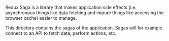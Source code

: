Redux Saga is a library that makes application side effects (i.e. asynchronous things like data fetching and impure things like accessing the browser cache) easier to manage.

This directory contains the sagas of the application. Sagas will for example connect to an API to fetch data, perform actions, etc.
